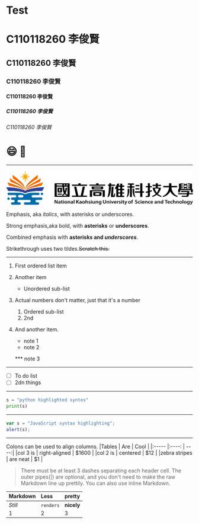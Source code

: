 # Test
# C110118260 李俊賢
## C110118260 李俊賢
### C110118260 李俊賢
#### C110118260 李俊賢
##### C110118260 李俊賢
###### C110118260 李俊賢

# 😄 🚴

----

![NKUST](logo.png "NKUST")

Emphasis, aka *italics*, with asterisks or underscores.

Strong emphasis,aka bold, with **asterisks** or **underscores**.

Combined emphasis with **asterisks and *underscores***.

Strikethrough uses two tildes.~~Scratch this.~~

----
1. First ordered list item
2. Another item
   * Unordered sub-list
3. Actual numbers don't matter, just that it's a number
   1. Ordered sub-list
   2. 2nd
4. And another item.
   * note 1
   * note 2
     
   *** note 3
     
---
- [ ] To do list
- [ ] 2dn things

---

```python
s = "python highlighted syntex"
print(s)
```
---

```js
var s = "JavaScript syntax highlighting";
alert(s);
```

---
Colons can be used to align columns.
|Tables | Are | Cool |
|:----- |:----: | ----:|
|col 3 is | right-aligned | $1600 |
|col 2 is | centered | $12 |
|zebra stripes | are neat | $1 |

>There must be at least 3 dashes separating each header cell.
>The outer pipes(|) are optional, and you don't need to make the
>raw Markdown line up prettily. You can also use inline Markdown.

|Markdown | Less | pretty|
|:--- |:---| :---|
|*Still*| `renders`| **nicely**|
|1 | 2 | 3 |
